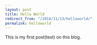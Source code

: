 ```yaml
---
layout: post
title: Hello World 
redirect_from: "/2014/11/13/helloworld/"
permalink: helloworld
---
```


This is my first post(test) on this blog.







